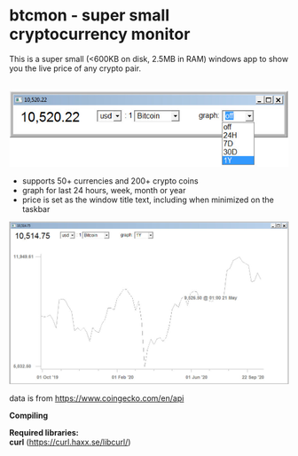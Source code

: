 # btcmon - super small cryptocurrency monitor

This is a super small (<600KB on disk, 2.5MB in RAM) windows app to show you the live price of any crypto pair. <br><br>

![alt text](https://github.com/hack-tramp/btcmon/blob/master/screen2.jpg)

- supports 50+ currencies and 200+ crypto coins<br>
- graph for last 24 hours, week, month or year<br>
- price is set as the window title text, including when minimized on the taskbar <br>

![alt text](https://github.com/hack-tramp/btcmon/blob/master/screen4.jpg)

data is from https://www.coingecko.com/en/api  <br>

<b>Compiling</b>

<b>Required libraries:</b><br>
<b>curl</b> (https://curl.haxx.se/libcurl/) 

